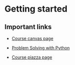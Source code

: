 # Getting started

## Important links

* [Course canvas page](https://canvas.ubc.ca/courses/52563)

* [Problem Solving with Python](http://node07.eos.ubc.ca:8080)

* [Course piazza page](https://piazza.com/ubc.ca/winterterm12020/atsc3011012020w/home)
